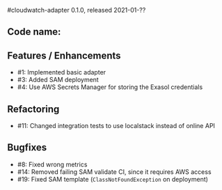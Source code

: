 #cloudwatch-adapter 0.1.0, released 2021-01-??

## Code name:

## Features / Enhancements

* #1: Implemented basic adapter
* #3: Added SAM deployment
* #4: Use AWS Secrets Manager for storing the Exasol credentials

## Refactoring

* #11: Changed integration tests to use localstack instead of online API

## Bugfixes

* #8: Fixed wrong metrics
* #14: Removed failing SAM validate CI, since it requires AWS access
* #19: Fixed SAM template (`ClassNotFoundException` on deployment)
